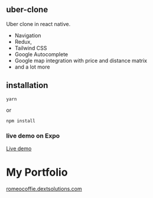 ## uber-clone

Uber clone in react native.

- Navigation
- Redux,
- Tailwind CSS
- Google Autocomplete
- Google map integration with price and distance matrix
- and a lot more

## installation

```
yarn
```

or

```
npm install
```

### live demo on Expo

[Live demo](https://expo.dev/@dextconsult/projects/locality)

# My Portfolio

[romeocoffie.dextsolutions.com](https://www.romeocoffie.dextsolutions.com/)
